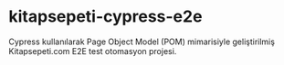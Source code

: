 # kitapsepeti-cypress-e2e
Cypress kullanılarak Page Object Model (POM) mimarisiyle geliştirilmiş Kitapsepeti.com E2E test otomasyon projesi.
